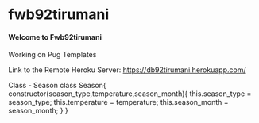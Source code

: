 # fwb92tirumani
#### Welcome to Fwb92tirumani

Working on Pug Templates

Link to the Remote Heroku Server: <https://db92tirumani.herokuapp.com/>

Class - Season class Season{ constructor(season_type,temperature,season_month){
    this.season_type = season_type;
    this.temperature = temperature;
    this.season_month = season_month;
}
}